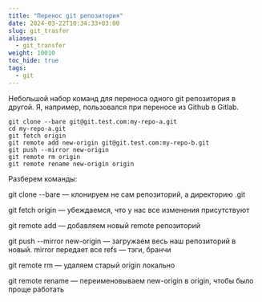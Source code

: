 ```yaml
---
title: "Перенос git репозитория"
date: 2024-03-22T10:34:33+03:00
slug: git_trasfer
aliases:
  - git_transfer
weight: 10010
toc_hide: true
tags:
  - git
---
```


Небольшой набор команд для переноса одного git репозитория в другой. Я, например, пользовался при переносе из Github в Gitlab.
```
git clone --bare git@git.test.com:my-repo-a.git
cd my-repo-a.git
git fetch origin
git remote add new-origin git@git.test.com:my-repo-b.git
git push --mirror new-origin
git remote rm origin
git remote rename new-origin origin
```
Разберем команды:

git clone --bare — клонируем не сам репозиторий, а директорию .git

git fetch origin — убеждаемся, что у нас все изменения присутствуют

git remote add — добавляем новый remote репозиторий

git push --mirror new-origin — загружаем весь наш репозиторий в новый. mirror передает все refs — тэги, бранчи

git remote rm — удаляем старый origin локально

git remote rename — переименовываем new-origin в origin, чтобы было проще работать